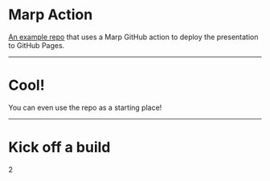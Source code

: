 # Marp Action

[An example repo](https://github.com/ralexander-phi/test-marp-action) that uses a Marp GitHub action to deploy the presentation to GitHub Pages.

---

# Cool!

You can even use the repo as a starting place!

---

# Kick off a build

2
